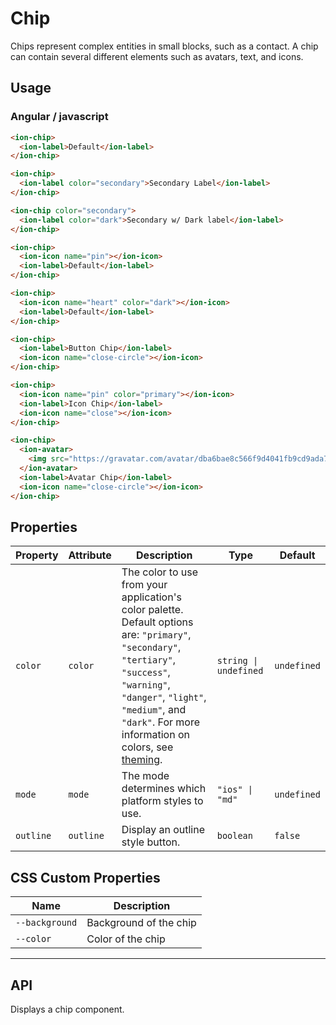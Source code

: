 # Chip

Chips represent complex entities in small blocks, such as a contact. A chip can contain several different elements such as avatars, text, and icons.

## Usage

### Angular / javascript

```html
<ion-chip>
  <ion-label>Default</ion-label>
</ion-chip>

<ion-chip>
  <ion-label color="secondary">Secondary Label</ion-label>
</ion-chip>

<ion-chip color="secondary">
  <ion-label color="dark">Secondary w/ Dark label</ion-label>
</ion-chip>

<ion-chip>
  <ion-icon name="pin"></ion-icon>
  <ion-label>Default</ion-label>
</ion-chip>

<ion-chip>
  <ion-icon name="heart" color="dark"></ion-icon>
  <ion-label>Default</ion-label>
</ion-chip>

<ion-chip>
  <ion-label>Button Chip</ion-label>
  <ion-icon name="close-circle"></ion-icon>
</ion-chip>

<ion-chip>
  <ion-icon name="pin" color="primary"></ion-icon>
  <ion-label>Icon Chip</ion-label>
  <ion-icon name="close"></ion-icon>
</ion-chip>

<ion-chip>
  <ion-avatar>
    <img src="https://gravatar.com/avatar/dba6bae8c566f9d4041fb9cd9ada7741?d=identicon&f=y">
  </ion-avatar>
  <ion-label>Avatar Chip</ion-label>
  <ion-icon name="close-circle"></ion-icon>
</ion-chip>
```



## Properties

| Property  | Attribute | Description                                                                                                                                                                                                                                                            | Type                  | Default     |
| --------- | --------- | ---------------------------------------------------------------------------------------------------------------------------------------------------------------------------------------------------------------------------------------------------------------------- | --------------------- | ----------- |
| `color`   | `color`   | The color to use from your application's color palette. Default options are: `"primary"`, `"secondary"`, `"tertiary"`, `"success"`, `"warning"`, `"danger"`, `"light"`, `"medium"`, and `"dark"`. For more information on colors, see [theming](/docs/theming/basics). | `string \| undefined` | `undefined` |
| `mode`    | `mode`    | The mode determines which platform styles to use.                                                                                                                                                                                                                      | `"ios" \| "md"`       | `undefined` |
| `outline` | `outline` | Display an outline style button.                                                                                                                                                                                                                                       | `boolean`             | `false`     |


## CSS Custom Properties

| Name           | Description            |
| -------------- | ---------------------- |
| `--background` | Background of the chip |
| `--color`      | Color of the chip      |


----------------------------------------------

## API

<docs-cards>
  <docs-card header="ion-chip" href="/docs/api/chip">
    <p>Displays a chip component.</p>
  </docs-card>
</docs-cards>